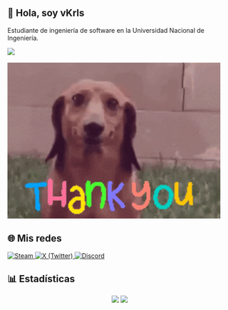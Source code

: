 ## 👻 Hola, soy **vKrls**
Estudiante de ingeniería de software en la Universidad Nacional de Ingeniería.

<img src="https://commons.wikimedia.org/wiki/Special:FilePath/Uni-logo_transparente_granate.png" width="50">

![](https://github.com/vKrls/vKrls/blob/main/Dog%20Thank%20You%20GIF%20by%20MOODMAN.gif)

## 🌐 Mis redes

<p align="left">
  <a href="https://steamcommunity.com/id/vKrIs/" target="_blank">
    <img src="https://upload.wikimedia.org/wikipedia/commons/thumb/8/83/Steam_icon_logo.svg/1200px-Steam_icon_logo.svg.png" alt="Steam" width="40"/>
  </a>
  <a href="https://x.com/vKrlss" target="_blank">
    <img src="https://static.vecteezy.com/system/resources/previews/016/716/467/non_2x/twitter-icon-free-png.png" alt="X (Twitter)" width="40"/>
  </a>
  <a href="https://discord.gg/JbtE8vHn" target="_blank">
    <img src="https://static.vecteezy.com/system/resources/previews/023/986/612/non_2x/discord-logo-discord-logo-transparent-discord-icon-transparent-free-free-png.png" alt="Discord" width="40"/>
  </a>
</p>

## 📊 Estadísticas

<p align="middle">
  <img src="https://github-readme-stats.vercel.app/api?username=vKrls&show_icons=true&bg_color=0,8B0000,000000,000000,000000,8B0000&include_all_commits=true&count_private=true" height="165" />
  <img src="https://github-readme-stats.vercel.app/api/top-langs/?username=vKrls&layout=compact&theme=tokyonight" height="165" />
</p>



<!--
**vKrls/vKrls** is a ✨ _special_ ✨ repository because its `README.md` (this file) appears on your GitHub profile.

Here are some ideas to get you started:

- 🔭 I’m currently working on ...
- 🌱 I’m currently learning ...
- 👯 I’m looking to collaborate on ...
- 🤔 I’m looking for help with ...
- 💬 Ask me about ...
- 📫 How to reach me: ...
- 😄 Pronouns: ...
- ⚡ Fun fact: ...
-->
